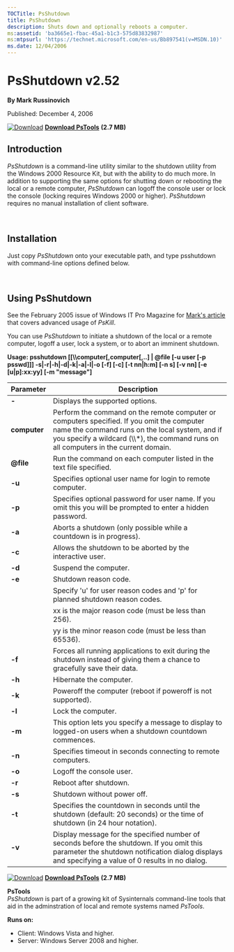 ```yaml
--- 
TOCTitle: PsShutdown
title: PsShutdown
description: Shuts down and optionally reboots a computer.
ms:assetid: 'ba3665e1-fbac-45a1-b1c3-575d83832987'
ms:mtpsurl: 'https://technet.microsoft.com/en-us/Bb897541(v=MSDN.10)'
ms.date: 12/04/2006
---
```


PsShutdown v2.52
================

**By Mark Russinovich**

Published: December 4, 2006

[![Download](/media/landing/sysinternals/download_sm.png)](https://download.sysinternals.com/files/PSTools.zip) [**Download PsTools**](https://download.sysinternals.com/files/PSTools.zip) **(2.7 MB)**

## Introduction

*PsShutdown* is a command-line utility similar to the shutdown utility
from the Windows 2000 Resource Kit, but with the ability to do much
more. In addition to supporting the same options for shutting down or
rebooting the local or a remote computer, *PsShutdown* can logoff the
console user or lock the console (locking requires Windows 2000 or
higher). *PsShutdown* requires no manual installation of client
software.

 

## Installation

Just copy *PsShutdown* onto your executable path, and type psshutdown
with command-line options defined below.

 

## Using PsShutdown

See the February 2005 issue of Windows IT Pro Magazine for [Mark's
article](http://www.windowsitpro.com/article/articleid/44973/44973.html)
that covers advanced usage of *PsKill*.

You can use *PsShutdown* to initiate a shutdown of the local or a remote
computer, logoff a user, lock a system, or to abort an imminent
shutdown.

**Usage: psshutdown \[\[\\\\computer\[,computer\[,..\] | @file \[-u user
\[-p psswd\]\]\] -s|-r|-h|-d|-k|-a|-l|-o \[-f\] \[-c\] \[-t nn|h:m\]
\[-n s\] \[-v nn\] \[-e \[u|p\]:xx:yy\] \[-m "message"\]**

 
|Parameter  |Description  |
|---------|---------|
|  **-**         | Displays the supported options.|
|  **computer**  | Perform the command on the remote computer or computers specified. If you omit the computer name the command runs on the local system, and if you specify a wildcard (\\\\\*), the command runs on all computers in the current domain.|
|  **@file**     | Run the command on each computer listed in the text file specified.|
|  **-u**        | Specifies optional user name for login to remote computer.|
|  **-p**        | Specifies optional password for user name. If you omit this you will be prompted to enter a hidden password.|
|  **-a**        | Aborts a shutdown (only possible while a countdown is in progress).|
|  **-c**        | Allows the shutdown to be aborted by the interactive user.|
|  **-d**        | Suspend the computer.|
|  **-e**        | Shutdown reason code.  <br />
|                | Specify 'u' for user reason codes and 'p' for planned shutdown reason codes.   <br />
|                | xx is the major reason code (must be less than 256).   <br />
|                | yy is the minor reason code (must be less than 65536).|
|  **-f**        | Forces all running applications to exit during the shutdown instead of giving them a chance to gracefully save their data.|
|  **-h**        | Hibernate the computer.|
|  **-k**        | Poweroff the computer (reboot if poweroff is not supported).|
|  **-l**        | Lock the computer.|
|  **-m**        | This option lets you specify a message to display to logged-on users when a shutdown countdown commences.|
|  **-n**        | Specifies timeout in seconds connecting to remote computers.|
|  **-o**        | Logoff the console user.|
|  **-r**        | Reboot after shutdown.|
|  **-s**        | Shutdown without power off.|
|  **-t**        | Specifies the countdown in seconds until the shutdown (default: 20 seconds) or the time of shutdown (in 24 hour notation).|
|  **-v**        | Display message for the specified number of seconds before the shutdown. If you omit this parameter the shutdown notification dialog displays and specifying a value of 0 results in no dialog.|


[![Download](/media/landing/sysinternals/download_sm.png)](https://download.sysinternals.com/files/PSTools.zip) [**Download PsTools**](https://download.sysinternals.com/files/PSTools.zip) **(2.7 MB)**

**PsTools**  
*PsShutdown* is part of a growing kit of Sysinternals command-line tools
that aid in the adminstration of local and remote systems named
*PsTools*.

**Runs on:**

-   Client: Windows Vista and higher.
-   Server: Windows Server 2008 and higher.



